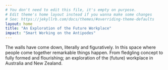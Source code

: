 ```yaml
---
# You don't need to edit this file, it's empty on purpose.
# Edit theme's home layout instead if you wanna make some changes
# See: https://jekyllrb.com/docs/themes/#overriding-theme-defaults
layout: home
title: "An Exploration of the Future Workplace"
impact: "Smart Working on the Antipodes"
---
```


The walls have come down, literally and figuratively. In this space where people come together remarkable things happen. From fledgling concept to fully formed and flourishing; an exploration of the (future) workplace in Australia and New Zealand.
